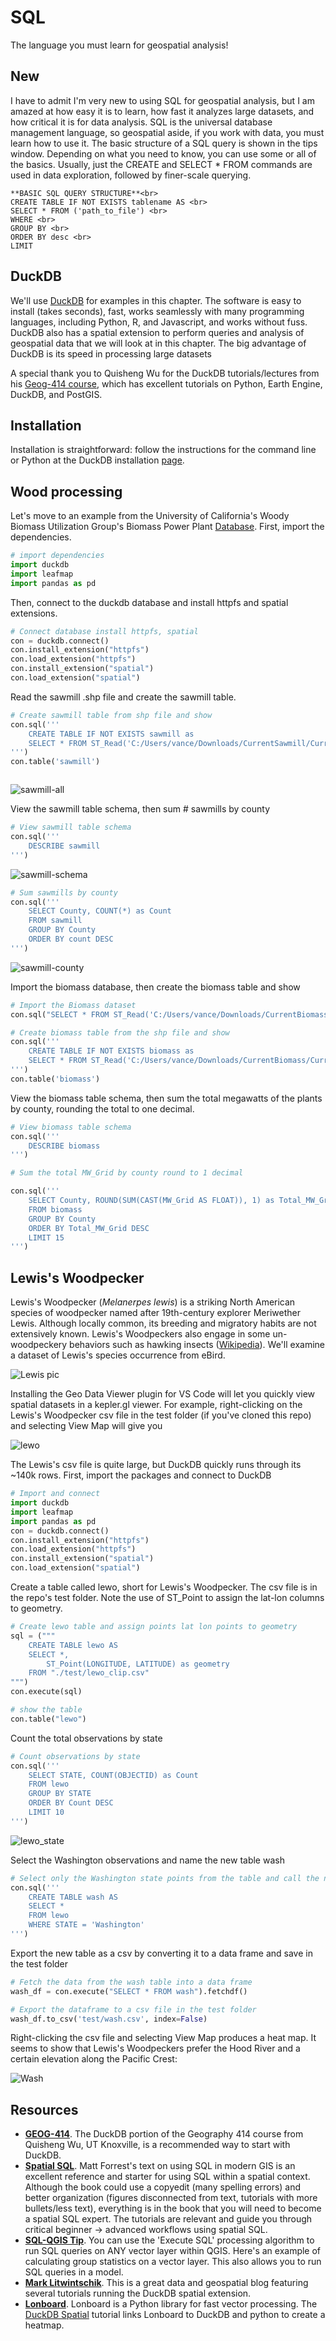 # SQL

The language you must learn for geospatial analysis!

## New

I have to admit I'm very new to using SQL for geospatial analysis, but I am amazed at how easy it is to learn, how fast it analyzes large datasets, and how critical it is for data analysis. SQL is the universal database management language, so geospatial aside, if you work with data, you must learn how to use it. The basic structure of a SQL query is shown in the tips window. Depending on what you need to know, you can use some or all of the basics. Usually, just the CREATE and SELECT * FROM commands are used in data exploration, followed by finer-scale querying.

```{tip}
**BASIC SQL QUERY STRUCTURE**<br>
CREATE TABLE IF NOT EXISTS tablename AS <br>
SELECT * FROM ('path_to_file') <br>
WHERE <br>
GROUP BY <br>
ORDER BY desc <br>
LIMIT
```

## DuckDB

We'll use [DuckDB](https://duckdb.org/) for examples in this chapter. The software is easy to install (takes seconds), fast, works seamlessly with many programming languages, including Python, R, and Javascript, and works without fuss. DuckDB also has a spatial extension to perform queries and analysis of geospatial data that we will look at in this chapter. The big advantage of DuckDB is its speed in processing large datasets

A special thank you to Quisheng Wu for the DuckDB tutorials/lectures from his [Geog-414 course](https://geog-414.gishub.org/), which has excellent tutorials on Python, Earth Engine, DuckDB, and PostGIS.

## Installation

Installation is straightforward: follow the instructions for the command line or Python at the DuckDB installation [page](http://gg.gg/1at9tp).

## Wood processing

Let's move to an example from the University of California's Woody Biomass Utilization Group's Biomass Power Plant [Database](http://gg.gg/1as7ti). First, import the dependencies.

```python
# import dependencies
import duckdb
import leafmap
import pandas as pd
```

Then, connect to the duckdb database and install httpfs and spatial extensions.

```python
# Connect database install httpfs, spatial
con = duckdb.connect()
con.install_extension("httpfs")
con.load_extension("httpfs")
con.install_extension("spatial")
con.load_extension("spatial")
```

Read the sawmill .shp file and create the sawmill table.

```python
# Create sawmill table from shp file and show
con.sql('''
    CREATE TABLE IF NOT EXISTS sawmill as
    SELECT * FROM ST_Read('C:/Users/vance/Downloads/CurrentSawmill/Current_Wood_Facility_Database_Primary_Wood_Processing.shp')
''')
con.table('sawmill')
```

```{tip} Duckdb sql can be run in the command line and through Python as we are doing here. There are several ways to do this, but wrapping the commands in con.sql with parenthesis and two sets of double or single quotes is easier to code and read.

```

![sawmill-all](https://i.imgur.com/ptLCP0F.png)

View the sawmill table schema, then sum # sawmills by county

```python
# View sawmill table schema
con.sql('''
    DESCRIBE sawmill
''')
```

![sawmill-schema](https://i.imgur.com/gM9AJtB.png)

```python
# Sum sawmills by county
con.sql('''
    SELECT County, COUNT(*) as Count
    FROM sawmill
    GROUP BY County
    ORDER BY count DESC
''')
```

![sawmill-county](https://i.imgur.com/GeX2mE6.png)

Import the biomass database, then create the biomass table and show

```python
# Import the Biomass dataset
con.sql("SELECT * FROM ST_Read('C:/Users/vance/Downloads/CurrentBiomass/Current_Wood_Facility_Database_Biomass.shp')")
```

```python
# Create biomass table from the shp file and show
con.sql('''
    CREATE TABLE IF NOT EXISTS biomass as
    SELECT * FROM ST_Read('C:/Users/vance/Downloads/CurrentBiomass/Current_Wood_Facility_Database_Biomass.shp')
''')
con.table('biomass')
```

View the biomass table schema, then sum the total megawatts of the plants by county, rounding the total to one decimal.

```python
# View biomass table schema
con.sql('''
    DESCRIBE biomass
''')
```

```python
# Sum the total MW_Grid by county round to 1 decimal

con.sql('''
    SELECT County, ROUND(SUM(CAST(MW_Grid AS FLOAT)), 1) as Total_MW_Grid
    FROM biomass
    GROUP BY County
    ORDER BY Total_MW_Grid DESC
    LIMIT 15
''')
```

## Lewis's Woodpecker
Lewis's Woodpecker (_Melanerpes lewis_) is a striking North American species of woodpecker named after 19th-century explorer Meriwether Lewis. Although locally common, its breeding and migratory habits are not extensively known. Lewis's Woodpeckers also engage in some un-woodpeckery behaviors such as hawking insects ([Wikipedia](https://en.wikipedia.org/wiki/Lewis%27s_woodpecker)). We'll examine a dataset of Lewis's species occurrence from eBird.

![Lewis pic](https://upload.wikimedia.org/wikipedia/commons/thumb/c/c7/Lewis%27s_Woodpecker.jpg/330px-Lewis%27s_Woodpecker.jpg)

Installing the Geo Data Viewer plugin for VS Code will let you quickly view spatial datasets in a kepler.gl viewer. For example, right-clicking on the Lewis's Woodpecker csv file in the test folder (if you've cloned this repo) and selecting View Map will give you

![lewo](https://i.imgur.com/cb48hqP.png)

The Lewis's csv file is quite large, but DuckDB quickly runs through its ~140k rows. First, import the packages and connect to DuckDB

```python
# Import and connect
import duckdb
import leafmap
import pandas as pd
con = duckdb.connect()
con.install_extension("httpfs")
con.load_extension("httpfs")
con.install_extension("spatial")
con.load_extension("spatial")
```

Create a table called lewo, short for Lewis's Woodpecker. The csv file is in the repo's test folder. Note the use of ST_Point to assign the lat-lon columns to geometry.

```python
# Create lewo table and assign points lat lon points to geometry
sql = ("""
    CREATE TABLE lewo AS
    SELECT *,
        ST_Point(LONGITUDE, LATITUDE) as geometry
    FROM "./test/lewo_clip.csv" 
""")
con.execute(sql)

# show the table
con.table("lewo")
```

Count the total observations by state

```python
# Count observations by state
con.sql('''
    SELECT STATE, COUNT(OBJECTID) as Count
    FROM lewo
    GROUP BY STATE
    ORDER BY Count DESC
    LIMIT 10
''')
```
![lewo_state](https://i.imgur.com/J8h5fbP.png)

Select the Washington observations and name the new table wash

```python
# Select only the Washington state points from the table and call the new table wash
con.sql('''
    CREATE TABLE wash AS
    SELECT *
    FROM lewo
    WHERE STATE = 'Washington'
''')
```

Export the new table as a csv by converting it to a data frame and save in the test folder

```python
# Fetch the data from the wash table into a data frame
wash_df = con.execute("SELECT * FROM wash").fetchdf()

# Export the dataframe to a csv file in the test folder
wash_df.to_csv('test/wash.csv', index=False)
```

Right-clicking the csv file and selecting View Map produces a heat map. It seems to show that Lewis's Woodpeckers prefer the Hood River and a certain elevation along the Pacific Crest:

![Wash](https://i.imgur.com/nGiuDxq.png)

## Resources
- **[GEOG-414](https://geog-414.gishub.org/book/duckdb/01_duckdb_intro.html)**. The DuckDB portion of the Geography 414 course from Quisheng Wu, UT Knoxville, is a recommended way to start with DuckDB.
- **[Spatial SQL](https://spatial-sql.com/)**. Matt Forrest's text on using SQL in modern GIS is an excellent reference and starter for using SQL within a spatial context. Although the book could use a copyedit (many spelling errors) and better organization (figures disconnected from text, tutorials with more bullets/less text), everything is in the book that you will need to become a spatial SQL expert. The tutorials are relevant and guide you through critical beginner -> advanced workflows using spatial SQL.
- **[SQL-QGIS Tip](https://twitter.com/spatialthoughts/status/1774833044396081189)**. You can use the 'Execute SQL' processing algorithm to run SQL queries on ANY vector layer within QGIS. Here's an example of calculating group statistics on a vector layer. This also allows you to run SQL queries in a model.
- **[Mark Litwintschik](https://tech.marksblogg.com/duckdb-gis-spatial-extension.html)**. This is a great data and geospatial blog featuring several tutorials running the DuckDB spatial extension.
- **[Lonboard](https://developmentseed.org/lonboard/latest/)**. Lonboard is a Python library for fast vector processing. The [DuckDB Spatial](https://developmentseed.org/lonboard/latest/examples/duckdb/) tutorial links Lonboard to DuckDB and python to create a heatmap. 

<!-- 
## Notes
Add parquet files and analyze? See parquet.ipynb

exploring large scale data: https://medium.com/towards-data-science/exploring-large-scale-raster-population-data-72803cf7f2ad

big data viz: https://towardsdatascience.com/big-data-visualization-using-datashader-in-python-c3fd00b9b6fc
-->
